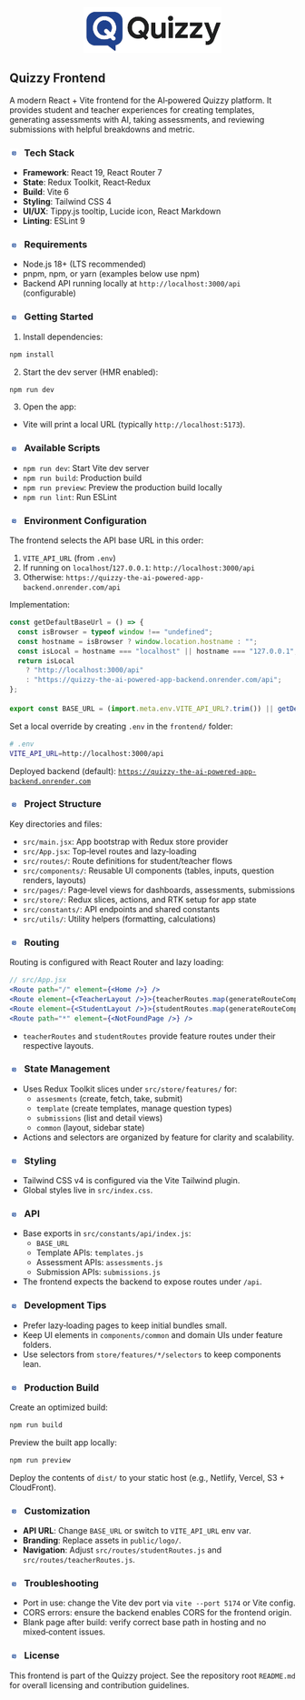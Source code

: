 <p align="center">
  <img src="public/logo/quizzy_horizontal.png" alt="Quizzy" height="80" />
</p>

## Quizzy Frontend

A modern React + Vite frontend for the AI‑powered Quizzy platform. It provides student and teacher experiences for creating templates, generating assessments with AI, taking assessments, and reviewing submissions with helpful breakdowns and metric.

### <img src="public/logo/quizzy_logo.png" alt="" height="16" style="vertical-align:middle; margin-right:6px;" /> Tech Stack
- **Framework**: React 19, React Router 7
- **State**: Redux Toolkit, React‑Redux
- **Build**: Vite 6
- **Styling**: Tailwind CSS 4
- **UI/UX**: Tippy.js tooltip, Lucide icon, React Markdown
- **Linting**: ESLint 9

### <img src="public/logo/quizzy_logo.png" alt="" height="16" style="vertical-align:middle; margin-right:6px;" /> Requirements
- Node.js 18+ (LTS recommended)
- pnpm, npm, or yarn (examples below use npm)
- Backend API running locally at `http://localhost:3000/api` (configurable)

### <img src="public/logo/quizzy_logo.png" alt="" height="16" style="vertical-align:middle; margin-right:6px;" /> Getting Started
1. Install dependencies:
```bash
npm install
```
2. Start the dev server (HMR enabled):
```bash
npm run dev
```
3. Open the app:
- Vite will print a local URL (typically `http://localhost:5173`).

### <img src="public/logo/quizzy_logo.png" alt="" height="16" style="vertical-align:middle; margin-right:6px;" /> Available Scripts
- `npm run dev`: Start Vite dev server
- `npm run build`: Production build
- `npm run preview`: Preview the production build locally
- `npm run lint`: Run ESLint

### <img src="public/logo/quizzy_logo.png" alt="" height="16" style="vertical-align:middle; margin-right:6px;" /> Environment Configuration
The frontend selects the API base URL in this order:
1. `VITE_API_URL` (from `.env`)
2. If running on `localhost`/`127.0.0.1`: `http://localhost:3000/api`
3. Otherwise: `https://quizzy-the-ai-powered-app-backend.onrender.com/api`

Implementation:
```javascript
const getDefaultBaseUrl = () => {
  const isBrowser = typeof window !== "undefined";
  const hostname = isBrowser ? window.location.hostname : "";
  const isLocal = hostname === "localhost" || hostname === "127.0.0.1";
  return isLocal
    ? "http://localhost:3000/api"
    : "https://quizzy-the-ai-powered-app-backend.onrender.com/api";
};

export const BASE_URL = (import.meta.env.VITE_API_URL?.trim()) || getDefaultBaseUrl();
```

Set a local override by creating `.env` in the `frontend/` folder:
```bash
# .env
VITE_API_URL=http://localhost:3000/api
```

Deployed backend (default): [`https://quizzy-the-ai-powered-app-backend.onrender.com`](https://quizzy-the-ai-powered-app-backend.onrender.com)

### <img src="public/logo/quizzy_logo.png" alt="" height="16" style="vertical-align:middle; margin-right:6px;" /> Project Structure
Key directories and files:
- `src/main.jsx`: App bootstrap with Redux store provider
- `src/App.jsx`: Top‑level routes and lazy‑loading
- `src/routes/`: Route definitions for student/teacher flows
- `src/components/`: Reusable UI components (tables, inputs, question renders, layouts)
- `src/pages/`: Page‑level views for dashboards, assessments, submissions
- `src/store/`: Redux slices, actions, and RTK setup for app state
- `src/constants/`: API endpoints and shared constants
- `src/utils/`: Utility helpers (formatting, calculations)

### <img src="public/logo/quizzy_logo.png" alt="" height="16" style="vertical-align:middle; margin-right:6px;" /> Routing
Routing is configured with React Router and lazy loading:
```jsx
// src/App.jsx
<Route path="/" element={<Home />} />
<Route element={<TeacherLayout />}>{teacherRoutes.map(generateRouteComponent)}</Route>
<Route element={<StudentLayout />}>{studentRoutes.map(generateRouteComponent)}</Route>
<Route path="*" element={<NotFoundPage />} />
```
- `teacherRoutes` and `studentRoutes` provide feature routes under their respective layouts.

### <img src="public/logo/quizzy_logo.png" alt="" height="16" style="vertical-align:middle; margin-right:6px;" /> State Management
- Uses Redux Toolkit slices under `src/store/features/` for:
  - `assesments` (create, fetch, take, submit)
  - `template` (create templates, manage question types)
  - `submissions` (list and detail views)
  - `common` (layout, sidebar state)
- Actions and selectors are organized by feature for clarity and scalability.

### <img src="public/logo/quizzy_logo.png" alt="" height="16" style="vertical-align:middle; margin-right:6px;" /> Styling
- Tailwind CSS v4 is configured via the Vite Tailwind plugin.
- Global styles live in `src/index.css`.

### <img src="public/logo/quizzy_logo.png" alt="" height="16" style="vertical-align:middle; margin-right:6px;" /> API
- Base exports in `src/constants/api/index.js`:
  - `BASE_URL`
  - Template APIs: `templates.js`
  - Assessment APIs: `assessments.js`
  - Submission APIs: `submissions.js`
- The frontend expects the backend to expose routes under `/api`.

### <img src="public/logo/quizzy_logo.png" alt="" height="16" style="vertical-align:middle; margin-right:6px;" /> Development Tips
- Prefer lazy‑loading pages to keep initial bundles small.
- Keep UI elements in `components/common` and domain UIs under feature folders.
- Use selectors from `store/features/*/selectors` to keep components lean.

### <img src="public/logo/quizzy_logo.png" alt="" height="16" style="vertical-align:middle; margin-right:6px;" /> Production Build
Create an optimized build:
```bash
npm run build
```
Preview the built app locally:
```bash
npm run preview
```
Deploy the contents of `dist/` to your static host (e.g., Netlify, Vercel, S3 + CloudFront).

### <img src="public/logo/quizzy_logo.png" alt="" height="16" style="vertical-align:middle; margin-right:6px;" /> Customization
- **API URL**: Change `BASE_URL` or switch to `VITE_API_URL` env var.
- **Branding**: Replace assets in `public/logo/`.
- **Navigation**: Adjust `src/routes/studentRoutes.js` and `src/routes/teacherRoutes.js`.

### <img src="public/logo/quizzy_logo.png" alt="" height="16" style="vertical-align:middle; margin-right:6px;" /> Troubleshooting
- Port in use: change the Vite dev port via `vite --port 5174` or Vite config.
- CORS errors: ensure the backend enables CORS for the frontend origin.
- Blank page after build: verify correct base path in hosting and no mixed‑content issues.

### <img src="public/logo/quizzy_logo.png" alt="" height="16" style="vertical-align:middle; margin-right:6px;" /> License
This frontend is part of the Quizzy project. See the repository root `README.md` for overall licensing and contribution guidelines.
